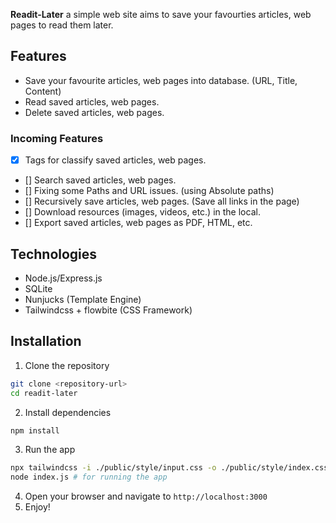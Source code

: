 **Readit-Later** a simple web site aims to save your favourties articles, web pages to read them later.

## Features

- Save your favourite articles, web pages into database. (URL, Title, Content)
- Read saved articles, web pages.
- Delete saved articles, web pages.

### Incoming Features

- [x] Tags for classify saved articles, web pages.
- [] Search saved articles, web pages.
- [] Fixing some Paths and URL issues. (using Absolute paths)
- [] Recursively save articles, web pages. (Save all links in the page)
- [] Download resources (images, videos, etc.) in the local.
- [] Export saved articles, web pages as PDF, HTML, etc.

## Technologies

- Node.js/Express.js
- SQLite
- Nunjucks (Template Engine)
- Tailwindcss + flowbite (CSS Framework)

## Installation

1. Clone the repository

```bash
git clone <repository-url>
cd readit-later
```

2. Install dependencies

```bash
npm install
```

3. Run the app

```bash
npx tailwindcss -i ./public/style/input.css -o ./public/style/index.css --watch # for compiling tailwindcss
node index.js # for running the app
```

4. Open your browser and navigate to `http://localhost:3000`
5. Enjoy!
